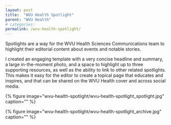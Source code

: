 ```yaml
---
layout: post
title:  "WVU Health Spotlight"
parent: "WVU Health"
# categories: 
permalink: /wvu-health-spotlight/
---
```


Spotlights are a way for the WVU Health Sciences Communications team to highlight their editorial content about events and notable stories.

I created an engaging template with a very concise headline and summary, a large in-the-moment photo, and a space to highlight up to three supporting resources, as well as the ability to link to other related spotlights. This makes it easy for the editor to create a topical page that educates and inspires, and that can be shared on the WVU Health cover and across social media.

{% figure image="wvu-health-spotlight/wvu-health-spotlight_spotlight.jpg" caption="" %}

{% figure image="wvu-health-spotlight/wvu-health-spotlight_archive.jpg" caption="" %}
